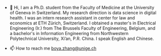 - 👋 Hi, I am a Ph.D. student from the Faculty of Medicine at the University of Geneva in Switzerland. My research direction is data science in digital health. I was an intern research assistant in center for law and economics at ETH Zürich, Switzerland. I obtained a master's in Electrical Engineering (Ir.) from The Brussels Faculty of Engineering, Belgium, and a bachelor's in Information Engineering from Northwestern Polytechnical University, Xi’an, P.R. China. I speak English and Chinese. 

- 📫 How to reach me boya.zhang@unige.ch

<!---
tinaboya/tinaboya is a ✨ special ✨ repository because its `README.md` (this file) appears on your GitHub profile.
You can click the Preview link to take a look at your changes.
--->

